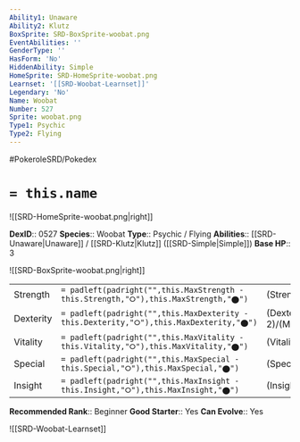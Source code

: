 ```yaml
---
Ability1: Unaware
Ability2: Klutz
BoxSprite: SRD-BoxSprite-woobat.png
EventAbilities: ''
GenderType: ''
HasForm: 'No'
HiddenAbility: Simple
HomeSprite: SRD-HomeSprite-woobat.png
Learnset: '[[SRD-Woobat-Learnset]]'
Legendary: 'No'
Name: Woobat
Number: 527
Sprite: woobat.png
Type1: Psychic
Type2: Flying
---
```


#PokeroleSRD/Pokedex

# `= this.name`

![[SRD-HomeSprite-woobat.png|right]]

**DexID**:: 0527
**Species**:: Woobat
**Type**:: Psychic / Flying
**Abilities**:: [[SRD-Unaware|Unaware]] / [[SRD-Klutz|Klutz]] ([[SRD-Simple|Simple]])
**Base HP**:: 3

![[SRD-BoxSprite-woobat.png|right]]

|           |                                                                                        |                                          |
| --------- | -------------------------------------------------------------------------------------- | ---------------------------------------- |
| Strength  | `= padleft(padright("",this.MaxStrength - this.Strength,"⭘"),this.MaxStrength,"⬤")`    | (Strength::2)/(MaxStrength::4)   |
| Dexterity | `= padleft(padright("",this.MaxDexterity - this.Dexterity,"⭘"),this.MaxDexterity,"⬤")` | (Dexterity:: 2)/(MaxDexterity::5) |
| Vitality  | `= padleft(padright("",this.MaxVitality - this.Vitality,"⭘"),this.MaxVitality,"⬤")`    | (Vitality::1)/(MaxVitality::3)   |
| Special   | `= padleft(padright("",this.MaxSpecial - this.Special,"⭘"),this.MaxSpecial,"⬤")`       | (Special::2)/(MaxSpecial::4)     |
| Insight   | `= padleft(padright("",this.MaxInsight - this.Insight,"⭘"),this.MaxInsight,"⬤")`       | (Insight::1)/(MaxInsight::3)     |

**Recommended Rank**:: Beginner
**Good Starter**:: Yes
**Can Evolve**:: Yes

![[SRD-Woobat-Learnset]]